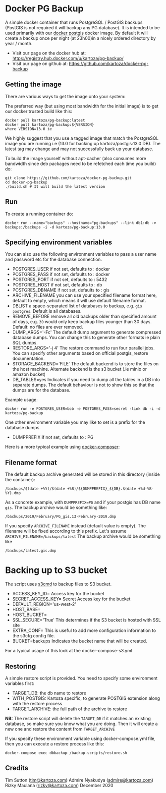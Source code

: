 # Docker PG Backup


A simple docker container that runs PostgreSQL / PostGIS backups (PostGIS is not required it will backup any PG database). 
It is intended to be used primarily with our [docker postgis](https://github.com/kartoza/docker-postgis)
docker image. By default it will create a backup once per night (at 23h00)in a
nicely ordered directory by year / month.

* Visit our page on the docker hub at: https://registry.hub.docker.com/u/kartoza/pg-backup/
* Visit our page on github at: https://github.com/kartoza/docker-pg-backup


## Getting the image

There are various ways to get the image onto your system:


The preferred way (but using most bandwidth for the initial image) is to
get our docker trusted build like this:


```
docker pull kartoza/pg-backup:latest
docker pull kartoza/pg-backup:${VERSION}
where VERSION=13.0 ie
```

We highly suggest that you use a tagged image that match the PostgreSQL image you are running i.e
(13.0 for backing up kartoza/postgis:13.0 DB). The
latest tag  may change and may not successfully back up your database. 


To build the image yourself without apt-cacher (also consumes more bandwidth
since deb packages need to be refetched each time you build) do:

```
git clone https://github.com/kartoza/docker-pg-backup.git
cd docker-pg-backup
./build.sh # It will build the latest version
```

## Run


To create a running container do:

```
docker run --name="backups" --hostname="pg-backups" --link db1:db -v backups:/backups -i -d kartoza/pg-backup:13.0
```

## Specifying environment variables


You can also use the following environment variables to pass a
user name and password etc for the database connection.

* POSTGRES_USER if not set, defaults to : docker
* POSTGRES_PASS if not set, defaults to : docker
* POSTGRES_PORT if not set, defaults to : 5432
* POSTGRES_HOST if not set, defaults to : db
* POSTGRES_DBNAME if not set, defaults to : gis
* ARCHIVE_FILENAME you can use your specified filename format here, default to empty, which means it will use default filename format.
* DBLIST a space-separated list of databases to backup, e.g. `gis postgres`. Default is all databases.
* REMOVE_BEFORE remove all old backups older than specified amount of days, e.g. `30` would only keep backup files younger than 30 days. Default: no files are ever removed.
* DUMP_ARGS='-Fc' The default dump argument to generate compressed 
database dumps. You can change this to generate other formats ie 
plain SQL dumps.
* RESTORE_ARGS='-j 4' The restore command to run four parallel jobs. You can 
  specify other arguments based on official postgis_restore documentation.
* STORAGE_BACKEND='FILE' The default backend is to store the files on the
host machine. Alternate backend is the s3 bucket (.ie minio or amazon bucket)
* DB_TABLES=yes Indicates if you need to dump all the tables in a DB into separate dumps.
The default behaviour is not to show this so that the dumps are for the database.



Example usage:

```
docker run -e POSTGRES_USER=bob -e POSTGRES_PASS=secret -link db -i -d kartoza/pg-backup
```

One other environment variable you may like to set is a prefix for the
database dumps.

* DUMPPREFIX if not set, defaults to : PG


Here is a more typical example using [docker-composer](https://github.com/kartoza/docker-pg-backup/blob/master/docker-compose.yml):



## Filename format

The default backup archive generated will be stored in this directory (inside the container):

```
/backups/$(date +%Y)/$(date +%B)/${DUMPPREFIX}_${DB}.$(date +%d-%B-%Y).dmp
```

As a concrete example, with `DUMPPREFIX=PG` and if your postgis has DB name `gis`.
The backup archive would be something like:

```
/backups/2019/February/PG_gis.13-February-2019.dmp
```

If you specify `ARCHIVE_FILENAME` instead (default value is empty). The
filename will be fixed according to this prefix.
Let's assume `ARCHIVE_FILENAME=/backups/latest`
The backup archive would be something like

```
/backups/latest.gis.dmp
```

# Backing up to S3 bucket
The script uses [s3cmd](https://s3tools.org/s3cmd) to backup files to S3 bucket.


* ACCESS_KEY_ID= Access key for the bucket
* SECRET_ACCESS_KEY= Secret Access key for the bucket
* DEFAULT_REGION='us-west-2'  
* HOST_BASE= 
* HOST_BUCKET= 
* SSL_SECURE='True' This determines if the S3 bucket is hosted with SSL site
* EXTRA_CONF= This is useful to add more configuration information
to the s3cfg config file.
* BUCKET=backups Indicates the bucket name that will be created.


For a typical usage of this look at the docker-compose-s3.yml
## Restoring

A simple restore script is provided.
You need to specify some environment variables first:

 * TARGET_DB: the db name to restore
 * WITH_POSTGIS: Kartoza specific, to generate POSTGIS extension along with the restore process
 * TARGET_ARCHIVE: the full path of the archive to restore

**NB:** The restore script will delete the `TARGET_DB` if it matches an existing database, so make sure you know what you are doing.
 Then it will create a new one and restore the content from `TARGET_ARCHIVE`

 If you specify these environment variable using docker-compose.yml file,
 then you can execute a restore process like this:

 ```
 docker-compose exec dbbackup /backup-scripts/restore.sh
 ```

## Credits

Tim Sutton (tim@kartoza.com)
Admire Nyakudya (admire@kartoza.com)
Rizky Maulana (rizky@kartoza.com)
December 2020